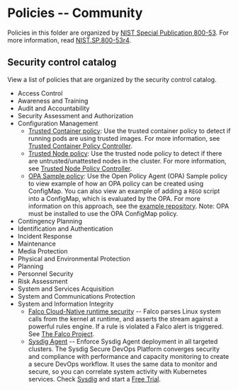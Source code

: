 # Policies -- Community
Policies in this folder are organized by [NIST Special Publication 800-53](https://nvd.nist.gov/800-53). For more information, read [NIST.SP.800-53r4](https://nvlpubs.nist.gov/nistpubs/SpecialPublications/NIST.SP.800-53r4.pdf).

## Security control catalog
View a list of policies that are organized by the security control catalog.

* Access Control
* Awareness and Training
* Audit and Accountability
* Security Assessment and Authorization
* Configuration Management
  * [Trusted Container policy](./CM-Configuration-Management/policy-trusted-container.yaml): Use the trusted container policy to detect if running pods are using trusted images. For more information, see [Trusted Container Policy Controller](https://github.com/ycao56/trusted-container-policy-controller).
  * [Trusted Node policy](./CM-Configuration-Management/policy-trusted-node.yaml): Use the trusted node policy to detect if there are untrusted/unattested nodes in the cluster. For more information, see [Trusted Node Policy Controller](https://github.com/lumjjb/trusted-node-policy-controller).
  * [OPA Sample policy](./CM-Configuration-Management/policy-opa-sample.yaml): Use the Open Policy Agent (OPA) Sample policy to view example of how an OPA policy can be created using ConfigMap. You can also view an example of adding a `REGO` script into a ConfigMap, which is evaluated by the OPA. For more information on this approach, see the [example repository](https://github.com/ycao56/mcm-opa). Note: OPA must be installed to use the OPA ConfigMap policy.
* Contingency Planning
* Identification and Authentication
* Incident Response
* Maintenance
* Media Protection
* Physical and Environmental Protection
* Planning
* Personnel Security
* Risk Assessment
* System and Services Acquisition
* System and Communications Protection
* System and Information Integrity
  * [Falco Cloud-Native runtime security](./SI-System-and-Information-Integrity/policy-falco.yaml) -- Falco parses Linux system calls from the kernel at runtime, and asserts the stream against a powerful rules engine. If a rule is violated a Falco alert is triggered. See [The Falco Project](https://falco.org/).
  * [Sysdig Agent](./SI-System-and-Information-Integrity/policy-sysdig.yaml) -- Enforce Sysdig Agent deployment in all targeted clusters. The Sysdig Secure DevOps Platform converges security and compliance with performance and capacity monitoring to create a secure DevOps workflow. It uses the same data to monitor and secure, so you can correlate system activity with Kubernetes services. Check [Sysdig](https://sysdig.com/) and start a [Free Trial](https://go.sysdig.com/IBM-OpenShift-Everywhere.html).




